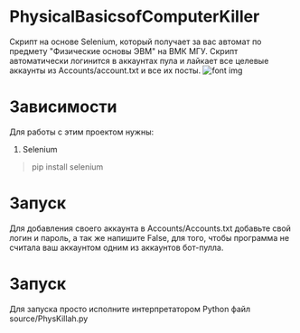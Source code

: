 ﻿# PhysicalBasicsofComputerKiller
Скрипт на основе Selenium, который получает за вас автомат по предмету "Физические основы ЭВМ" на ВМК МГУ.
Скрипт автоматически логинится в аккаунтах пула и лайкает все целевые аккаунты из Accounts/account.txt и все их посты. 
![font img](https://github.com/gr33n-made/PhysicalBasicsofComputerKiller/blob/master/.idea/image.jpg)

Зависимости
=====================

Для работы с этим проектом нужны:
1. Selenium 
>pip install selenium

Запуск
=====================

Для добавления своего аккаунта в Accounts/Accounts.txt добавьте свой логин и пароль, а так же напишите False, для того, чтобы программа не считала ваш аккаунтом одним из аккаунтов бот-пулла.

Запуск
=====================

Для запуска просто исполните интерпретатором Python файл source/PhysKillah.py

